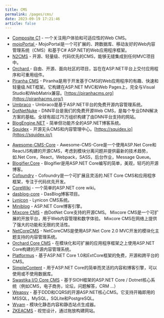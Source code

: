 ```yaml
---
title: CMS
permalink: /pages/cms/
date: 2023-09-19 17:21:46
article: false
---
```

- [Composite C1](https://github.com/Orckestra/C1-CMS-Foundation)  - 一个关注用户体验和可适应性的Web CMS。 
- [mojoPortal ](https://github.com/i7media/mojoportal) - MojoPortal是一个可扩展的、跨数据库、移动友好的Web内容管理系统（CMS）和基于C# ASP.NET的Web应用程序框架。 
- [N2CMS](https://github.com/n2cms/n2cms)  - 开源、轻量级、代码优先的CMS，能够无缝集成到任何MVC项目中。 
- [Orchard ](https://github.com/OrchardCMS/Orchard) - 自由、开源、面向社区的项目，旨在在ASP.NET平台上交付应用程序和可重用组件。 
- [Piranha CMS](https://github.com/PiranhaCMS/Piranha)  - Piranha是用于开发基于CMS的Web应用程序的有趣、快速和轻量级.NET框架。它构建在ASP.NET MVC和Web Pages上，完全与Visual Studio和WebMatrix兼容。[https://piranhacms.org](https://piranhacms.org/) 
- [Umbraco](https://github.com/umbraco/Umbraco-CMS)  - Umbraco是基于ASP.NET平台的免费开源内容管理系统。 
- [DotNetNuke](https://www.dnnsoftware.com/community/download)  - DNN平台是我们的免费开源Web CMS，是每个专业DNN解决方案的基础。全球有超过75万组织构建了由DNN平台支持的网站。 
- [BlogEngine.NET](https://github.com/rxtur/BlogEngine.NET)  - 简单但功能齐全的ASP.NET博客系统。 
- [Squidex](https://github.com/Squidex/squidex)  - 开源无头CMS和内容管理中心。[https://squidex.io](https://squidex.io/)
* [Awesome-CMS-Core](https://github.com/SaiGonSoftware/Awesome-CMS-Core) - Awesome-CMS-Core是一个使用ASP.Net Core和ReactJS构建的开源CMS，考虑到模块分离问题并提供最新的技术趋势，如.Net Core，React，Webpack，SASS，后台作业，Message Queue。
* [Blogifier.Core](https://github.com/blogifierdotnet/Blogifier.Core) - Blogifier是用ASP.NET Core编写的简单，美观，轻巧的开源博客。
* [Cofoundry](https://github.com/cofoundry-cms/cofoundry) - Cofoundry是一个可扩展且灵活的.NET Core CMS和应用程序框架，专注于代码优先开发。
* [CoreWiki](https://github.com/csharpfritz/CoreWiki) - 一个简单的ASP.NET core wiki。
* [dasblog-core](https://github.com/poppastring/dasblog-core) - DasBlog博客项目。
* [Lynicon](https://github.com/jamesej/lyniconanc) - Lynicon CMS系统。
* [Miniblog](https://github.com/madskristensen/Miniblog.Core) - ASP.NET Core博客引擎。
* [Mixcore CMS](https://github.com/mixcore/mix.core) - 由DotNet Core支持的开源CMS。 Mixcore CMS是一个可扩展的开放平台，用于Web内容管理和数字体验。 Mixcore CMS在网络上提供了强大的功能和无限的灵活性。
* [NetCoreCMS](https://github.com/OnnoRokomSoftware/NetCoreCMS) - NetCoreCMS是使用ASP.Net Core 2.0 MVC开发的模块化主题支持的内容管理系统。
* [Orchard Core CMS](https://github.com/OrchardCMS/OrchardCore) - 在模块化和可扩展的应用程序框架之上使用ASP.NET Core构建的开源内容管理系统。
* [Platformus](https://github.com/Platformus) - 基于ASP.NET Core 1.0和ExtCore框架的免费，开源和跨平台的CMS。
* [SimpleContent](https://github.com/joeaudette/cloudscribe.SimpleContent) - 用于ASP.NET Core的简单而灵活的内容和博客引擎，可以使用或不使用数据库。
* [Swastika I/O Core CMS](https://github.com/Swastika-IO/Swastika-IO-Core) - 基于SIOH框架的ASP.NET Core / Dotnet核心系统（例如CMS，电子商务，论坛，问题解答，CRM ...）
* [Weapsy](https://github.com/Weapsy/Weapsy) - 基于DDD和CQRS的开源ASP.NET核心CMS。它支持开箱即用的MSSQL，MySQL，SQLite和PostgreSQL。
* [Wyam](https://github.com/Wyamio/Wyam) - 模块化静态内容和静态站点生成器。
* [ZKEACMS](https://github.com/SeriaWei/ZKEACMS.Core) - 视觉设计，通过拖放构建网站。
